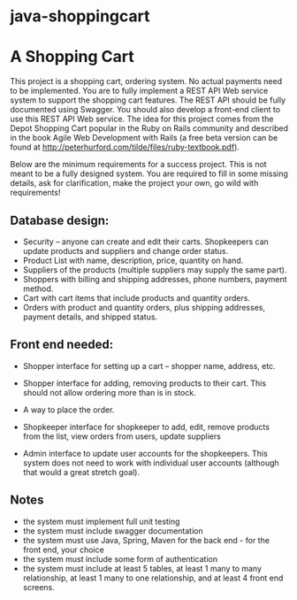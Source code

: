 # java-shoppingcart

# A Shopping Cart

This project is a shopping cart, ordering system. No actual payments need to be implemented. You are to fully implement a REST API Web service system to support the shopping cart features. The REST API should be fully documented using Swagger. You should also develop a front-end client to use this REST API Web service. The idea for this project comes from the Depot Shopping Cart popular in the Ruby on Rails community and described in the book Agile Web Development with Rails (a free beta version can be found at http://peterhurford.com/tilde/files/ruby-textbook.pdf).

Below are the minimum requirements for a success project. This is not meant to be a fully designed system. You are required to fill in some missing details, ask for clarification, make the project your own, go wild with requirements! 

## Database design:
* Security – anyone can create and edit their carts. Shopkeepers can update products and suppliers and change order status.
* Product List with name, description, price, quantity on hand.
* Suppliers of the products (multiple suppliers may supply the same part).
* Shoppers with billing and shipping addresses, phone numbers, payment method.
* Cart with cart items that include products and quantity orders.
* Orders with product and quantity orders, plus shipping addresses, payment details, and shipped status.

## Front end needed:
* Shopper interface for setting up a cart – shopper name, address, etc.
* Shopper interface for adding, removing products to their cart. This should not allow ordering more than is in stock.
* A way to place the order.

* Shopkeeper interface for shopkeeper to add, edit, remove products from the list, view orders from users, update suppliers

* Admin interface to update user accounts for the shopkeepers. This system does not need to work with individual user accounts (although that would a great stretch goal).

## Notes
* the system must implement full unit testing
* the system must include swagger documentation
* the system must use Java, Spring, Maven for the back end - for the front end, your choice
* the system must include some form of authentication
* the system must include at least 5 tables, at least 1 many to many relationship, at least 1 many to one relationship, and at least 4 front end screens.

